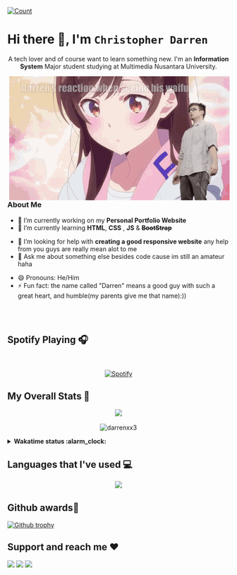 [![Count](https://komarev.com/ghpvc/?username=darrenxx3&style=flat-square&color=yellow)](https://github.com/darrenxx3)

# Hi there 👋, I'm ```Christopher Darren```
<p align="center">
  A tech lover and of course want to learn something new. I'm an <b>Information System</b> Major student studying at Multimedia Nusantara University.
</p>

<img align="right" src= "WaifunyaDarrenedited.gif" alt="iniwaifuku" width=500/>

### About Me
- 🔭 I’m currently working on my **Personal Portfolio Website**
- 🌱 I’m currently learning **HTML**, **CSS** , **JS** & ~~**BootStrap**~~
<!-- - 👯 I’m looking to collaborate on ...-->
- 🤔 I’m looking for help with **creating a good responsive website** any help from you guys are really mean alot to me 
- 💬 Ask me about something else besides code cause im still an amateur haha
<!-- - 📫 How to reach me: ... -->
- 😄 Pronouns: He/Him
- ⚡ Fun fact: the name called "Darren" means a good guy with such a great heart, and humble(my parents give me that name):))

<br></br>
<!--
**darrenxx3/darrenxx3** is a ✨ _special_ ✨ repository because its `README.md` (this file) appears on your GitHub profile.

Here are some ideas to get you started:-->

## Spotify Playing 🎧
<!--[![Spotify](https://spotify-by-novatorem.vercel.app/api/spotify)](https://open.spotify.com/user/8btvrf0k2kk4qszsfna7orb29)-->

&nbsp; <div align="center">
[![Spotify](https://spotify-by-novatorem.vercel.app/api/spotify)](https://open.spotify.com/playlist/77dZtkH5UsAxWBjosaBSzC)
</div>



##  My Overall Stats 🏁
<p align="center"> <img src="https://github-readme-stats-sigma-five.vercel.app/api?username=darrenxx3&theme=tokyonight&show_icons=true&count_private=true&hide_border=true"/></p>
<p align="center"> <img src="https://github-readme-streak-stats.herokuapp.com/?user=darrenxx3&theme=tokyonight&hide_border=true" alt="darrenxx3" /></p>

<details>
<summary><b>Wakatime status :alarm_clock:</b></summary>
<br></br>
  
[![Harlok's wakatime stats](https://github-readme-stats.vercel.app/api/wakatime?username=darren&theme=tokyonight)](https://github.com/anuraghazra/github-readme-stats)

</details>

##  Languages that I've used 💻
<p align="center"> <img src="https://github-readme-stats-sigma-five.vercel.app/api/top-langs/?username=darrenxx3&layout=compact&theme=tokyonight&hide_border=true"/></p>
<!--![Top Languages Card](https://github-readme-stats-sigma-five.vercel.app/api/top-langs/?username=darrenxx3&layout=compact&theme=tokyonight)-->

## Github awards👑
[![Github trophy](https://github-profile-trophy.vercel.app/?username=darrenxx3&theme=tokyonight&margin-w=15&margin-h=15&no-frame=true)](https://github.com/darrenxx3/github-profile-trophy)

## Support and reach me :heart:
<div align="left">
  <a href="https://www.youtube.com/channel/UCyZf7qgG1ikTpp-od-oQZNA" alt="youtube"><img src="https://icon-library.com/images/youtube-round-icon-png/youtube-round-icon-png-16.jpg" style="width:80px"></a>
  <a href="https://steamcommunity.com/profiles/76561198837185839/" alt="steam"><img src="https://cdn.freebiesupply.com/images/large/2x/steam-logo-transparent.png" style="width:80px"></a>
  <a href="https://rogcommunity.id/members/christopher03/" alt="rogcommunity"><img src="https://seeklogo.com/images/R/republic-of-gamers-new-logo-C7B28EBFFE-seeklogo.com.png" style="width:80px"></a>

</div>
